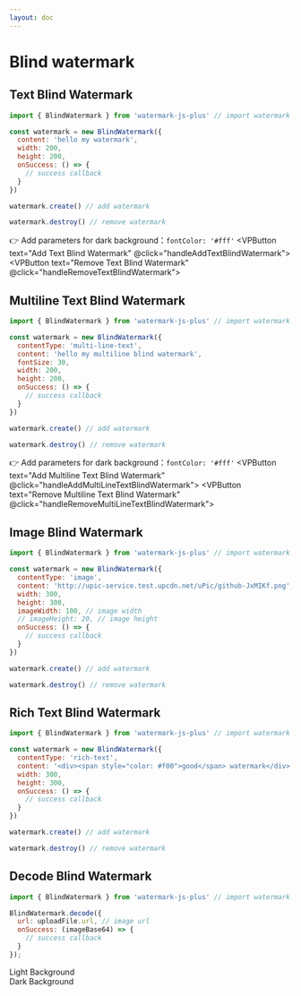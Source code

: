```yaml
---
layout: doc
---
```

# Blind watermark

<script setup lang="ts">
import VPButton from 'vitepress/dist/client/theme-default/components/VPButton.vue';
import { ref, getCurrentInstance, onMounted } from 'vue';
import { Plus, Warning } from '@element-plus/icons-vue';
import { BlindWatermark } from '../../src';
import { useData } from 'vitepress';
import { useAppStore } from '../.vitepress/stores/app';

const appStore = useAppStore();
const { isDark } = useData();
const app = getCurrentInstance();
const decodeBlindImageByLight = ref('');
const decodeBlindImageByDark = ref('');

onMounted(() => {
});

const handleAddTextBlindWatermark = () => {
  appStore.createWatermark({
    content: 'hello my watermark',
    fontColor: isDark.value ? '#fff' : '#000',
    width: 200,
    height: 200,
    onSuccess: () => {
      app.appContext.config.globalProperties.$message({
        appendTo: '#app',
        message: 'The text blind watermark added successfully!',
        type: 'success'
      });
    }
  }, 'blind')
};
const handleRemoveTextBlindWatermark = () => {
  appStore.removeWatermark();
};

const handleAddMultiLineTextBlindWatermark = () => {
  appStore.createWatermark({
    contentType: 'multi-line-text',
    content: 'hello my multiline blind watermark',
    fontColor: isDark.value ? '#fff' : '#000',
    fontSize: 30,
    width: 200,
    height: 200,
    onSuccess: () => {
      app.appContext.config.globalProperties.$message({
        appendTo: '#app',
        message: 'The multiline text blind watermark added successfully!',
        type: 'success'
      });
    }
  }, 'blind')
};
const handleRemoveMultiLineTextBlindWatermark = () => {
  appStore.removeWatermark();
};

const handleAddImageBlindWatermark = () => {
  appStore.createWatermark({
    contentType: 'image',
    image: 'https://cdn.jsdelivr.net/gh/zhensherlock/oss@main/uPic/github-mkWBiK.png',
    imageWidth: 200,
    // imageHeight: 20,
    width: 300,
    height: 300,
    onSuccess: () => {
      app.appContext.config.globalProperties.$message({
        appendTo: '#app',
        message: 'The image blind watermark added successfully!',
        type: 'success'
      });
    }
  }, 'blind')
};
const handleRemoveImageBlindWatermark = () => {
  appStore.removeWatermark();
};

const handleAddRichTextBlindWatermark = () => {
  appStore.createWatermark({
    contentType: 'rich-text',
    content: '<div><span style="color: #f00">good</span> watermark</div>',
    width: 300,
    height: 300,
    onSuccess: () => {
      app.appContext.config.globalProperties.$message({
        appendTo: '#app',
        message: 'The rich text blind watermark added successfully!',
        type: 'success'
      });
    }
  }, 'blind')
};
const handleRemoveRichTextBlindWatermark = () => {
  appStore.removeWatermark();
};

// decode blind watermark
const handleSuccessByLight = (uploadFile) => {
  BlindWatermark.decode({
    url: uploadFile.url,
    onSuccess: (imageBase64) => {
      decodeBlindImageByLight.value = imageBase64
    }
  });
}
const handleSuccessByDark = (uploadFile) => {
  BlindWatermark.decode({
    compositeOperation: 'overlay',
    fillColor: '#fff',
    url: uploadFile.url,
    onSuccess: (imageBase64) => {
      decodeBlindImageByDark.value = imageBase64
    }
  });
}
</script>

<el-backtop></el-backtop>

## Text Blind Watermark

<div class="text-blind-watermark">

```js
import { BlindWatermark } from 'watermark-js-plus' // import watermark plugin

const watermark = new BlindWatermark({
  content: 'hello my watermark',
  width: 200,
  height: 200,
  onSuccess: () => {
    // success callback
  }
})

watermark.create() // add watermark

watermark.destroy() // remove watermark
```
👉 Add parameters for dark background：`fontColor: '#fff'`
<el-affix target=".text-blind-watermark" position="bottom" :offset="0">
  <el-space class="block-operation">
    <VPButton text="Add Text Blind Watermark" @click="handleAddTextBlindWatermark"></VPButton>
    <VPButton text="Remove Text Blind Watermark" @click="handleRemoveTextBlindWatermark"></VPButton>
  </el-space>
</el-affix>
</div>

## Multiline Text Blind Watermark

<div class="multiline-text-blind-watermark">

```js
import { BlindWatermark } from 'watermark-js-plus' // import watermark plugin

const watermark = new BlindWatermark({
  contentType: 'multi-line-text',
  content: 'hello my multiline blind watermark',
  fontSize: 30,
  width: 200,
  height: 200,
  onSuccess: () => {
    // success callback
  }
})

watermark.create() // add watermark

watermark.destroy() // remove watermark
```
👉 Add parameters for dark background：`fontColor: '#fff'`
<el-affix target=".multiline-text-blind-watermark" position="bottom" :offset="0">
  <el-space class="block-operation">
    <VPButton text="Add Multiline Text Blind Watermark" @click="handleAddMultiLineTextBlindWatermark"></VPButton>
    <VPButton text="Remove Multiline Text Blind Watermark" @click="handleRemoveMultiLineTextBlindWatermark"></VPButton>
  </el-space>
</el-affix>
</div>

## Image Blind Watermark

<div class="image-blind-watermark">

```js
import { BlindWatermark } from 'watermark-js-plus' // import watermark plugin

const watermark = new BlindWatermark({
  contentType: 'image',
  content: 'http://upic-service.test.upcdn.net/uPic/github-JxMIKf.png',
  width: 300,
  height: 300,
  imageWidth: 100, // image width
  // imageHeight: 20, // image height
  onSuccess: () => {
    // success callback
  }
})

watermark.create() // add watermark

watermark.destroy() // remove watermark
```
<el-affix target=".image-blind-watermark" position="bottom" :offset="0">
  <el-space class="block-operation">
    <VPButton text="Add Image Blind Watermark" @click="handleAddImageBlindWatermark"></VPButton>
    <VPButton text="Remove Image Blind Watermark" @click="handleRemoveImageBlindWatermark"></VPButton>
  </el-space>
</el-affix>
</div>

## Rich Text Blind Watermark

<div class="rich-text-blind-watermark">

```js
import { BlindWatermark } from 'watermark-js-plus' // import watermark plugin

const watermark = new BlindWatermark({
  contentType: 'rich-text',
  content: '<div><span style="color: #f00">good</span> watermark</div>',
  width: 300,
  height: 300,
  onSuccess: () => {
    // success callback
  }
})

watermark.create() // add watermark

watermark.destroy() // remove watermark
```
<el-affix target=".rich-text-blind-watermark" position="bottom" :offset="0">
  <el-space class="block-operation">
    <VPButton text="Add RichText Blind Watermark" @click="handleAddRichTextBlindWatermark"></VPButton>
    <VPButton text="Remove Rich Text Blind Watermark" @click="handleRemoveRichTextBlindWatermark"></VPButton>
  </el-space>
</el-affix>
</div>

## Decode Blind Watermark

```js
import { BlindWatermark } from 'watermark-js-plus' // import watermark plugin

BlindWatermark.decode({
  url: uploadFile.url, // image url
  onSuccess: (imageBase64) => {
    // success callback
  }
});
```
<el-row :gutter="20">
  <el-col :span="12">
    <el-tooltip content="Use a light background image" placement="right">
      <el-link :underline="false">
        Light Background<el-icon class="el-icon--right"><Warning /></el-icon>
      </el-link>
    </el-tooltip>
    <div>
      <el-upload
        list-type="picture-card"
        accept="image/*"
        :auto-upload="false"
        :show-file-list="false"
        :on-change="handleSuccessByLight"
      >
        <el-icon><Plus /></el-icon>
      </el-upload>
      <el-image
        v-if="decodeBlindImageByLight"
        style="width: 400px; height: 400px;margin-top: 20px;"
        :src="decodeBlindImageByLight"
        :preview-src-list="[decodeBlindImageByLight]"
        fit="cover"
      />
    </div>
  </el-col>
  <el-col :span="12">
    <el-tooltip content="Use with dark background image" placement="right">
      <el-link :underline="false">
        Dark Background<el-icon class="el-icon--right"><Warning /></el-icon>
      </el-link>
    </el-tooltip>
    <div>
      <el-upload
        list-type="picture-card"
        accept="image/*"
        :auto-upload="false"
        :show-file-list="false"
        :on-change="handleSuccessByDark"
      >
        <el-icon><Plus /></el-icon>
      </el-upload>
      <el-image
        v-if="decodeBlindImageByDark"
        style="width: 400px; height: 400px;margin-top: 20px;"
        :src="decodeBlindImageByDark"
        :preview-src-list="[decodeBlindImageByDark]"
        fit="cover"
      />
    </div>
  </el-col>
</el-row>

[//]: # (<div style="position: relative;">)

[//]: # (  <div style="position: absolute;top:0;bottom: 0;left: 0;right: 0;mix-blend-mode: color-burn;background: #000;"></div>)

[//]: # (  <img width="200" src="http://upic-service.test.upcdn.net/uPic/iShot_2022-11-28_10.35.29-RP6dBG.png" alt="">)

[//]: # (</div>)
